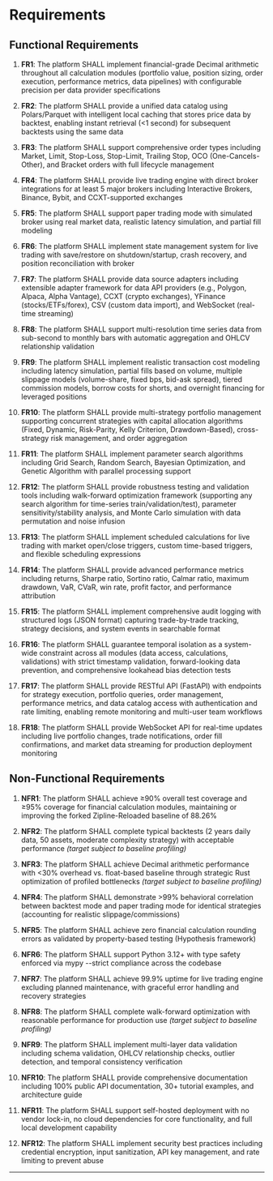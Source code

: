 # Requirements

## Functional Requirements

1. **FR1**: The platform SHALL implement financial-grade Decimal arithmetic throughout all calculation modules (portfolio value, position sizing, order execution, performance metrics, data pipelines) with configurable precision per data provider specifications

2. **FR2**: The platform SHALL provide a unified data catalog using Polars/Parquet with intelligent local caching that stores price data by backtest, enabling instant retrieval (<1 second) for subsequent backtests using the same data

3. **FR3**: The platform SHALL support comprehensive order types including Market, Limit, Stop-Loss, Stop-Limit, Trailing Stop, OCO (One-Cancels-Other), and Bracket orders with full lifecycle management

4. **FR4**: The platform SHALL provide live trading engine with direct broker integrations for at least 5 major brokers including Interactive Brokers, Binance, Bybit, and CCXT-supported exchanges

5. **FR5**: The platform SHALL support paper trading mode with simulated broker using real market data, realistic latency simulation, and partial fill modeling

6. **FR6**: The platform SHALL implement state management system for live trading with save/restore on shutdown/startup, crash recovery, and position reconciliation with broker

7. **FR7**: The platform SHALL provide data source adapters including extensible adapter framework for data API providers (e.g., Polygon, Alpaca, Alpha Vantage), CCXT (crypto exchanges), YFinance (stocks/ETFs/forex), CSV (custom data import), and WebSocket (real-time streaming)

8. **FR8**: The platform SHALL support multi-resolution time series data from sub-second to monthly bars with automatic aggregation and OHLCV relationship validation

9. **FR9**: The platform SHALL implement realistic transaction cost modeling including latency simulation, partial fills based on volume, multiple slippage models (volume-share, fixed bps, bid-ask spread), tiered commission models, borrow costs for shorts, and overnight financing for leveraged positions

10. **FR10**: The platform SHALL provide multi-strategy portfolio management supporting concurrent strategies with capital allocation algorithms (Fixed, Dynamic, Risk-Parity, Kelly Criterion, Drawdown-Based), cross-strategy risk management, and order aggregation

11. **FR11**: The platform SHALL implement parameter search algorithms including Grid Search, Random Search, Bayesian Optimization, and Genetic Algorithm with parallel processing support

12. **FR12**: The platform SHALL provide robustness testing and validation tools including walk-forward optimization framework (supporting any search algorithm for time-series train/validation/test), parameter sensitivity/stability analysis, and Monte Carlo simulation with data permutation and noise infusion

13. **FR13**: The platform SHALL implement scheduled calculations for live trading with market open/close triggers, custom time-based triggers, and flexible scheduling expressions

14. **FR14**: The platform SHALL provide advanced performance metrics including returns, Sharpe ratio, Sortino ratio, Calmar ratio, maximum drawdown, VaR, CVaR, win rate, profit factor, and performance attribution

15. **FR15**: The platform SHALL implement comprehensive audit logging with structured logs (JSON format) capturing trade-by-trade tracking, strategy decisions, and system events in searchable format

16. **FR16**: The platform SHALL guarantee temporal isolation as a system-wide constraint across all modules (data access, calculations, validations) with strict timestamp validation, forward-looking data prevention, and comprehensive lookahead bias detection tests

17. **FR17**: The platform SHALL provide RESTful API (FastAPI) with endpoints for strategy execution, portfolio queries, order management, performance metrics, and data catalog access with authentication and rate limiting, enabling remote monitoring and multi-user team workflows

18. **FR18**: The platform SHALL provide WebSocket API for real-time updates including live portfolio changes, trade notifications, order fill confirmations, and market data streaming for production deployment monitoring

## Non-Functional Requirements

1. **NFR1**: The platform SHALL achieve ≥90% overall test coverage and ≥95% coverage for financial calculation modules, maintaining or improving the forked Zipline-Reloaded baseline of 88.26%

2. **NFR2**: The platform SHALL complete typical backtests (2 years daily data, 50 assets, moderate complexity strategy) with acceptable performance *(target subject to baseline profiling)*

3. **NFR3**: The platform SHALL achieve Decimal arithmetic performance with <30% overhead vs. float-based baseline through strategic Rust optimization of profiled bottlenecks *(target subject to baseline profiling)*

4. **NFR4**: The platform SHALL demonstrate >99% behavioral correlation between backtest mode and paper trading mode for identical strategies (accounting for realistic slippage/commissions)

5. **NFR5**: The platform SHALL achieve zero financial calculation rounding errors as validated by property-based testing (Hypothesis framework)

6. **NFR6**: The platform SHALL support Python 3.12+ with type safety enforced via mypy --strict compliance across the codebase

7. **NFR7**: The platform SHALL achieve 99.9% uptime for live trading engine excluding planned maintenance, with graceful error handling and recovery strategies

8. **NFR8**: The platform SHALL complete walk-forward optimization with reasonable performance for production use *(target subject to baseline profiling)*

9. **NFR9**: The platform SHALL implement multi-layer data validation including schema validation, OHLCV relationship checks, outlier detection, and temporal consistency verification

10. **NFR10**: The platform SHALL provide comprehensive documentation including 100% public API documentation, 30+ tutorial examples, and architecture guide

11. **NFR11**: The platform SHALL support self-hosted deployment with no vendor lock-in, no cloud dependencies for core functionality, and full local development capability

12. **NFR12**: The platform SHALL implement security best practices including credential encryption, input sanitization, API key management, and rate limiting to prevent abuse

---
